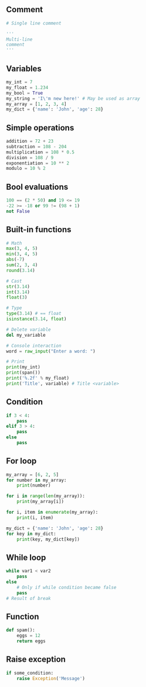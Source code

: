 ---
---

## Comment
```python
# Single line comment

'''
Multi-line
comment
'''
```

## Variables
```python
my_int = 7
my_float = 1.234
my_bool = True
my_string = 'I\'m new here!' # May be used as array
my_array = [1, 2, 3, 4]
my_dict = {'name': 'John', 'age': 28}
```

## Simple operations
```python
addition = 72 + 23
subtraction = 108 - 204
multiplication = 108 * 0.5
division = 108 / 9
exponentiation = 10 ** 2
modulo = 10 % 2
```

## Bool evaluations
```python
100 == (2 * 50) and 19 <= 19
-22 >= -18 or 99 != (98 + 1)
not False
```

## Built-in functions
```python
# Math
max(3, 4, 5)
min(3, 4, 5)
abs(-7)
sum(2, 3, 4)
round(3.14)

# Cast
str(3.14)
int(3.14)
float(3)

# Type
type(3.14) # == float
isinstance(3.14, float)

# Delete variable
del my_variable

# Console interaction
word = raw_input("Enter a word: ")

# Print
print(my_int)
print(span())
print('%.2f' % my_float)
print('Title', variable) # Title <variable>
```

## Condition
```python
if 3 < 4:
    pass
elif 3 > 4:
    pass
else
    pass
```

## For loop
```python
my_array = [6, 2, 5]
for number in my_array:
    print(number)

for i in range(len(my_array)):
    print(my_array[i])

for i, item in enumerate(my_array):
    print(i, item)

my_dict = {'name': 'John', 'age': 28}
for key in my_dict:
    print(key, my_dict[key])
```

## While loop
```python
while var1 < var2
    pass
else
    # Only if while condition became false
    pass
# Result of break
```

## Function
```python
def spam():
    eggs = 12
    return eggs
```

## Raise exception
```python
if some_condition:
    raise Exception('Message')
```
